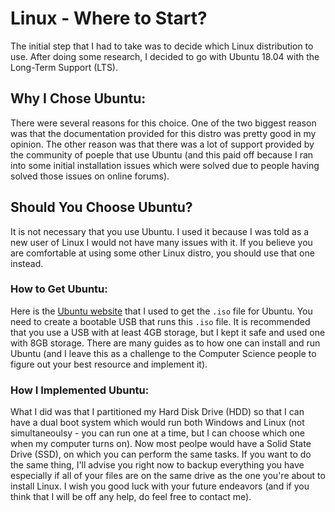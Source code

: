 # Linux - Where to Start?

The initial step that I had to take was to decide which Linux distribution to use. After doing some research, I decided to go with Ubuntu 18.04 with the Long-Term Support (LTS). 

## Why I Chose Ubuntu:

There were several reasons for this choice. One of the two biggest reason was that the documentation provided for this distro was pretty good in my opinion. The other reason was that there was a lot of support provided by the community of poeple that use Ubuntu (and this paid off because I ran into some initial installation issues which were solved due to people having solved those issues on online forums). 

## Should You Choose Ubuntu?

It is not necessary that you use Ubuntu. I used it because I was told as a new user of Linux I would not have many issues with it. If you believe you are comfortable at using some other Linux distro, you should use that one instead. 

### How to Get Ubuntu:

Here is the [Ubuntu website](https://ubuntu.com/download/desktop) that I used to get the `.iso` file for Ubuntu. You need to create a bootable USB that runs this `.iso` file. It is recommended that you use a USB with at least 4GB storage, but I kept it safe and used one with 8GB storage. There are many guides as to how one can install and run Ubuntu (and I leave this as a challenge to the Computer Science people to figure out your best resource and implement it). 

### How I Implemented Ubuntu:

What I did was that I partitioned my Hard Disk Drive (HDD) so that I can have a dual boot system which would run both Windows and Linux (not simultaneoulsy - you can run one at a time, but I can choose which one when my computer turns on). Now most peolpe would have a Solid State Drive (SSD), on which you can perform the same tasks. If you want to do the same thing, I'll advise you right now to backup everything you have especially if all of your files are on the same drive as the one you're about to install Linux. I wish you good luck with your future endeavors (and if you think that I will be off any help, do feel free to contact me).
